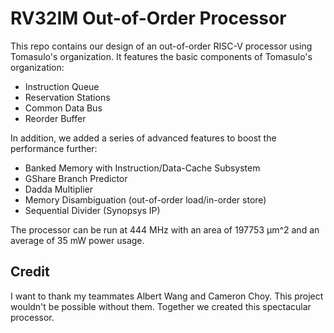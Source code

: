 # RV32IM Out-of-Order Processor

This repo contains our design of an out-of-order RISC-V processor using Tomasulo's organization. It features the basic components of Tomasulo's organization:
- Instruction Queue
- Reservation Stations
- Common Data Bus
- Reorder Buffer

In addition, we added a series of advanced features to boost the performance further:
- Banked Memory with Instruction/Data-Cache Subsystem
- GShare Branch Predictor
- Dadda Multiplier
- Memory Disambiguation (out-of-order load/in-order store)
- Sequential Divider (Synopsys IP)

The processor can be run at 444 MHz with an area of 197753 μm^2 and an average of 35 mW power usage.

## Credit
I want to thank my teammates Albert Wang and Cameron Choy. This project wouldn't be possible without them. Together we created this spectacular processor.
